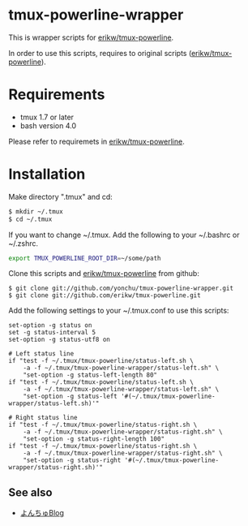 tmux-powerline-wrapper
======================

This is wrapper scripts for [erikw/tmux-powerline](https://github.com/erikw/tmux-powerline).

In order to use this scripts, requires to original scripts
([erikw/tmux-powerline](https://github.com/erikw/tmux-powerline)).

# Requirements

 - tmux 1.7 or later
 - bash version 4.0


Please refer to requiremets in [erikw/tmux-powerline](https://github.com/erikw/tmux-powerline).

# Installation

Make directory ".tmux" and cd:

```bash
$ mkdir ~/.tmux
$ cd ~/.tmux
```

If you want to change ~/.tmux. Add the following to your ~/.bashrc or ~/.zshrc.

```bash
export TMUX_POWERLINE_ROOT_DIR=~/some/path
```

Clone this scripts and [erikw/tmux-powerline](https://github.com/erikw/tmux-powerline)
from github:

```console
$ git clone git://github.com/yonchu/tmux-powerline-wrapper.git
$ git clone git://github.com/erikw/tmux-powerline.git
```


Add the following settings to your ~/.tmux.conf to use this scripts:

```vim
set-option -g status on
set -g status-interval 5
set-option -g status-utf8 on

# Left status line
if "test -f ~/.tmux/tmux-powerline/status-left.sh \
    -a -f ~/.tmux/tmux-powerline-wrapper/status-left.sh" \
    "set-option -g status-left-length 80"
if "test -f ~/.tmux/tmux-powerline/status-left.sh \
    -a -f ~/.tmux/tmux-powerline-wrapper/status-left.sh" \
    "set-option -g status-left '#(~/.tmux/tmux-powerline-wrapper/status-left.sh)'"

# Right status line
if "test -f ~/.tmux/tmux-powerline/status-right.sh \
    -a -f ~/.tmux/tmux-powerline-wrapper/status-right.sh" \
    "set-option -g status-right-length 100"
if "test -f ~/.tmux/tmux-powerline/status-right.sh \
    -a -f ~/.tmux/tmux-powerline-wrapper/status-right.sh" \
    "set-option -g status-right '#(~/.tmux/tmux-powerline-wrapper/status-right.sh)'"
```

See also
---------------

* [よんちゅBlog](http://yonchu.hatenablog.com/)
